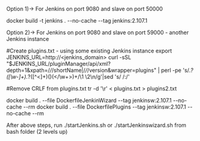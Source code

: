 Option 1)-> For Jenkins on port 9080 and slave on port 50000

docker build -t jenkins . --no-cache --tag  jenkins:2.107.1


Option 2)-> For Jenkins on port 9080 and slave on port 59000 - another Jenkins instance

#Create plugins.txt - using some existing Jenkins instance
export JENKINS_URL=http://<jenkins_domain>
curl -sSL "$JENKINS_URL/pluginManager/api/xml?depth=1&xpath=/*/*/shortName|/*/*/version&wrapper=plugins" | perl -pe 's/.*?<shortName>([\w-]+).*?<version>([^<]+)()(<\/\w+>)+/\1 \2\n/g'|sed 's/ /:/'

#Remove CRLF from plugins.txt
tr -d '\r' < plugins.txt > plugins2.txt

docker build . --file DockerfileJenkinWizard --tag jenkinsw:2.107.1 --no-cache --rm
docker build . --file DockerfilePlugins --tag jenkinsw:2.107.1 --no-cache --rm


After above steps, run ./startJenkins.sh or ./startJenkinswizard.sh from bash folder (2 levels up)
